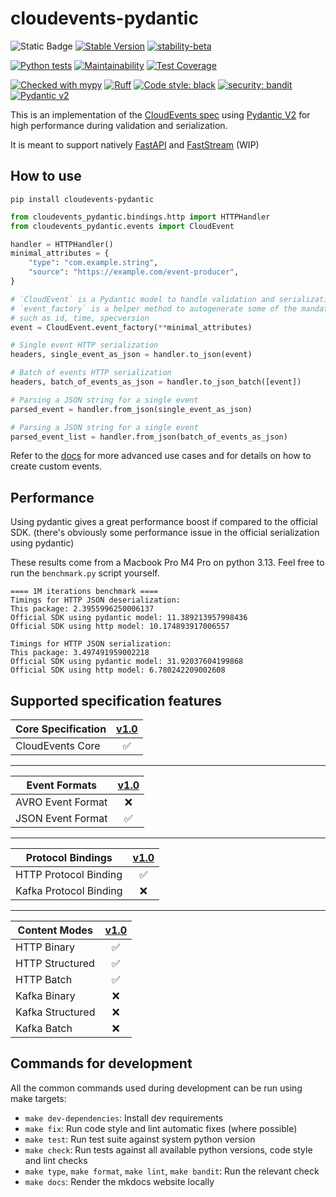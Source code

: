# cloudevents-pydantic

![Static Badge](https://img.shields.io/badge/Python-3.9_%7C_3.10_%7C_3.11_%7C_3.12_%7C_3.13-blue?logo=python&logoColor=white)
[![Stable Version](https://img.shields.io/pypi/v/cloudevents-pydantic?color=blue)](https://pypi.org/project/cloudevents-pydantic/)
[![stability-beta](https://img.shields.io/badge/stability-beta-33bbff.svg)](https://github.com/mkenney/software-guides/blob/master/STABILITY-BADGES.md#beta)

[![Python tests](https://github.com/febus982/cloudevents-pydantic/actions/workflows/python-tests.yml/badge.svg?branch=main)](https://github.com/febus982/cloudevents-pydantic/actions/workflows/python-tests.yml)
[![Maintainability](https://api.codeclimate.com/v1/badges/c7fe3ebcadd850d7ed3f/maintainability)](https://codeclimate.com/github/febus982/cloudevents-pydantic/maintainability)
[![Test Coverage](https://api.codeclimate.com/v1/badges/c7fe3ebcadd850d7ed3f/test_coverage)](https://codeclimate.com/github/febus982/cloudevents-pydantic/test_coverage)

[![Checked with mypy](https://www.mypy-lang.org/static/mypy_badge.svg)](https://mypy-lang.org/)
[![Ruff](https://img.shields.io/endpoint?url=https://raw.githubusercontent.com/charliermarsh/ruff/main/assets/badge/v1.json)](https://github.com/charliermarsh/ruff)
[![Code style: black](https://img.shields.io/badge/code%20style-black-000000.svg)](https://github.com/psf/black)
[![security: bandit](https://img.shields.io/badge/security-bandit-yellow.svg)](https://github.com/PyCQA/bandit)
[![Pydantic v2](https://img.shields.io/endpoint?url=https://raw.githubusercontent.com/pydantic/pydantic/main/docs/badge/v2.json)](https://pydantic.dev)

This is an implementation of the [CloudEvents spec](https://github.com/cloudevents/spec/tree/main) using
[Pydantic V2](https://docs.pydantic.dev/latest/) for high performance during validation and serialization.

It is meant to support natively [FastAPI](https://fastapi.tiangolo.com/)
and [FastStream](https://faststream.airt.ai/latest/) (WIP)

## How to use

```shell
pip install cloudevents-pydantic
```

```python
from cloudevents_pydantic.bindings.http import HTTPHandler
from cloudevents_pydantic.events import CloudEvent

handler = HTTPHandler()
minimal_attributes = {
    "type": "com.example.string",
    "source": "https://example.com/event-producer",
}

# `CloudEvent` is a Pydantic model to handle validation and serialization
# `event_factory` is a helper method to autogenerate some of the mandatory 
# such as id, time, specversion
event = CloudEvent.event_factory(**minimal_attributes)

# Single event HTTP serialization
headers, single_event_as_json = handler.to_json(event)

# Batch of events HTTP serialization
headers, batch_of_events_as_json = handler.to_json_batch([event])

# Parsing a JSON string for a single event
parsed_event = handler.from_json(single_event_as_json)

# Parsing a JSON string for a single event
parsed_event_list = handler.from_json(batch_of_events_as_json)
```

Refer to the [docs](https://febus982.github.io/cloudevents-pydantic/) for more advanced use cases and
for details on how to create custom events.

## Performance

Using pydantic gives a great performance boost if compared to the official SDK. (there's obviously
some performance issue in the official serialization using pydantic)

These results come from a Macbook Pro M4 Pro on python 3.13. Feel free to run the `benchmark.py`
script yourself.

```
==== 1M iterations benchmark ====
Timings for HTTP JSON deserialization:
This package: 2.3955996250006137
Official SDK using pydantic model: 11.389213957998436
Official SDK using http model: 10.174893917006557

Timings for HTTP JSON serialization:
This package: 3.497491959002218
Official SDK using pydantic model: 31.92037604199868
Official SDK using http model: 6.780242209002608
```

## Supported specification features

| Core Specification | [v1.0](https://github.com/cloudevents/spec/blob/v1.0.2/spec.md) |
|--------------------|:---------------------------------------------------------------:|
| CloudEvents Core   |                                ✅                                |

---

| Event Formats     | [v1.0](https://github.com/cloudevents/spec/blob/v1.0.2/spec.md#event-format) |
|-------------------|:----------------------------------------------------------------------------:|
| AVRO Event Format |                                      ❌                                       |
| JSON Event Format |                                      ✅                                       |

---

| Protocol Bindings      | [v1.0](https://github.com/cloudevents/spec/blob/v1.0.2/spec.md#protocol-binding) |
|------------------------|:--------------------------------------------------------------------------------:|
| HTTP Protocol Binding  |                                        ✅                                         |
| Kafka Protocol Binding |                                        ❌                                         |

---

| Content Modes    | [v1.0](https://github.com/cloudevents/spec/blob/v1.0.2/http-protocol-binding.md#13-content-modes) |
|------------------|:-------------------------------------------------------------------------------------------------:|
| HTTP Binary      |                                                 ✅                                                 |
| HTTP Structured  |                                                 ✅                                                 |
| HTTP Batch       |                                                 ✅                                                 |
| Kafka Binary     |                                                 ❌                                                 |
| Kafka Structured |                                                 ❌                                                 |
| Kafka Batch      |                                                 ❌                                                 |

## Commands for development

All the common commands used during development can be run using make targets:

* `make dev-dependencies`: Install dev requirements
* `make fix`: Run code style and lint automatic fixes (where possible)
* `make test`: Run test suite against system python version
* `make check`: Run tests against all available python versions, code style and lint checks
* `make type`, `make format`, `make lint`, `make bandit`: Run the relevant check
* `make docs`: Render the mkdocs website locally

